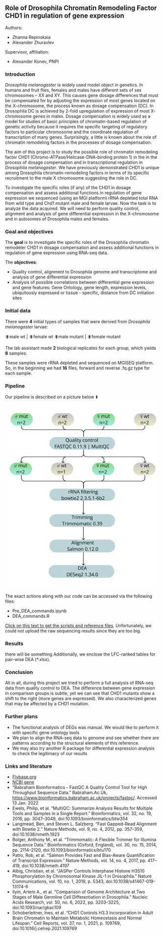 ## Role of Drosophila Chromatin Remodeling Factor CHD1 in regulation of gene expression
Authors: 

- Zhanna Repinskaia
- Alexander Zhuravlev

Supervisor, affiliation:

- Alexander Konev, PNPI

### Introduction
*Drosophila melanogaster* is widely used model object in genetics. In humans and fruit flies, females and males have different sets of sex chromosomes – XX and XY. This causes gene dosage differences that must be compensated for by adjusting the expression of most genes located on the X-chromosome, the process known as dosage compensation (DC). In Drosophila DC is achieved by 2-fold upregulation of expression of most X-chromosome genes in males. Dosage compensation is widely used as a model for studies of basic principles of chromatin-based regulation of genetic activity because it requires the specific targeting of regulatory factors to particular chromosome and the coordinate regulation of transcription of many genes. Surprisingly, a little is known about the role of chromatin remodeling factors in the processes of dosage compensation. 


The aim of this project is to study the possible role of chromatin remodeling factor CHD1 (Chromo-ATPase/Helicase-DNA-binding protein 1) in the in the process of dosage compensation and in transcriptional regulation in  *Drosophila melanogaster*. We have previously demonstrated CHD1 is unique among Drosophila chromatin-remodeling factors in terms of its specific recruitment to the male X chromosome suggesting the role in DC. 


To investigate the specific roles (if any) of the CHD1 in dosage compensation and assess additional functions in regulation of gene expression we sequenced (using an MGI platform) rRNA depleted total RNA from wild type and Chd1 mutant male and female larvae. Now the task is to analyze the data acquired. We will need to perform quality control, alignment and analysis of gene differential expression in the X-chromosome and in autosomes of Drosophila males and females.


### Goal and objectives
The **goal** is to investigate the specific roles of the Drosophila chromatin remodeler CHD1 in dosage compensation and assess additional functions in regulation of gene expression using RNA-seq data.

The **objectives**:

- Quality control, alignment to Drosophila genome and transcriptome and analysis of gene differential expression 
- Analysis of possible correlations between  differential gene expression and gene features: Gene Ontology, gene length, expression levels, ubiquitously expressed or tissue  - specific, distance from DC initiation sites


### Initial data
There were **4** initial types of samples that were derived from *Drosophila melanogaster* larvae:


🪰male wt | 🪰female wt
🪰male mutant | 🪰female mutant


The lab assistant made **2** biological replicates for each group, which yields **8** samples.

These samples were rRNA depleted and sequenced on MGISEQ platform. So, in the beginning we had **16** files, forward and reverse .fq.gz type for each sample.


### Pipeline
Our pipeline is described on a picture below ⬇️
![](Pipeline.png)

The exact actions along with our code can be accessed via the following files:
- Pre_DEA_commands.ipynb
- DEA_commands.R

[Click on this text to get the scripts and reference files](https://drive.google.com/drive/folders/1NPE-o1iZVF-2sharSFEwvQT3fKwZ4Qb8?usp=sharing).
Unfortunately, we could not upload the raw sequencing results since they are too big.


### Results
there will be something
Additionally, we enclose the LFC-ranked tables for pair-wise DEA (\*.xlsx). 


### Conclusion
All in all, during this project we tried to perform a full analysis of RNA-seq data from quality control to DEA.
The difference between gene expression in comparison groups is subtle, yet we can see that CHD1 mutants show a shift to the right (more genes are expressed).
We also characterized genes that may be affected by a CHD1 mutation.

### Further plans
- The functional analysis of DEGs was manual. We would like to perform it with specific gene ontology tools
- We plan to align the RNA-seq data to genome and see whether there are patterns according to the structural elements of this reference.
- We may also try another R package for differential expression analysis to check the legitimacy of our results

### Links and literature
- [Flybase.org](http://flybase.org/)
- [NCBI gene](https://www.ncbi.nlm.nih.gov/gene)
- “Babraham Bioinformatics - FastQC A Quality Control Tool for High Throughput Sequence Data.” Babraham.Ac.Uk, https://www.bioinformatics.babraham.ac.uk/projects/fastqc/. Accessed 13 Jan. 2022
- Ewels, Philip, et al. “MultiQC: Summarize Analysis Results for Multiple Tools and Samples in a Single Report.” Bioinformatics, vol. 32, no. 19, 2016, pp. 3047–3048, doi:10.1093/bioinformatics/btw354
- Langmead, Ben, and Steven L. Salzberg. “Fast Gapped-Read Alignment with Bowtie 2.” Nature Methods, vol. 9, no. 4, 2012, pp. 357–359, doi:10.1038/nmeth.1923
- Bolger, Anthony M., et al. “Trimmomatic: A Flexible Trimmer for Illumina Sequence Data.” Bioinformatics (Oxford, England), vol. 30, no. 15, 2014, pp. 2114–2120, doi:10.1093/bioinformatics/btu170
- Patro, Rob, et al. “Salmon Provides Fast and Bias-Aware Quantification of Transcript Expression.” Nature Methods, vol. 14, no. 4, 2017, pp. 417–419, doi:10.1038/nmeth.4197
- Albig, Christian, et al. “JASPer Controls Interphase Histone H3S10 Phosphorylation by Chromosomal Kinase JIL-1 in Drosophila.” Nature Communications, vol. 10, no. 1, 2019, p. 5343, doi:10.1038/s41467-019-13174-6
- Ilyin, Artem A., et al. “Comparison of Genome Architecture at Two Stages of Male Germline Cell Differentiation in Drosophila.” Nucleic Acids Research, vol. 50, no. 6, 2022, pp. 3203–3225, doi:10.1093/nar/gkac109
- Schoberleitner, Ines, et al. “CHD1 Controls H3.3 Incorporation in Adult Brain Chromatin to Maintain Metabolic Homeostasis and Normal Lifespan.” Cell Reports, vol. 37, no. 1, 2021, p. 109769, doi:10.1016/j.celrep.2021.109769
